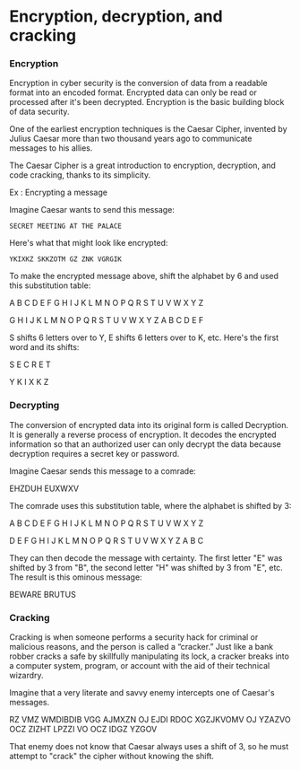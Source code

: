 # Encryption, decryption, and cracking

### Encryption
Encryption in cyber security is the conversion of data from a readable format into an encoded format. Encrypted data can only be read or processed after it's been decrypted.
Encryption is the basic building block of data security.

One of the earliest encryption techniques is the Caesar Cipher, invented by Julius Caesar more than two thousand years ago to communicate messages to his allies.

The Caesar Cipher is a great introduction to encryption, decryption, and code cracking, thanks to its simplicity.

Ex :
Encrypting a message

Imagine Caesar wants to send this message:

``SECRET MEETING AT THE PALACE``

Here's what that might look like encrypted:

``YKIXKZ SKKZOTM GZ ZNK VGRGIK``

To make the encrypted message above, shift the alphabet by 6 and used this substitution table:

A	B	C	D	E	F	G	H	I	J	K	L	M	N	O	P	Q	R	S	T	U	V	W	X	Y	Z

G	H	I	J	K	L	M	N	O	P	Q	R	S	T	U	V	W	X	Y	Z	A	B	C	D	E	F


S shifts 6 letters over to Y, E shifts 6 letters over to K, etc. Here's the first word and its shifts:

S	E	C	R	E	T

Y	K	I	X	K	Z


### Decrypting 

The conversion of encrypted data into its original form is called Decryption. It is generally a reverse process of encryption. It decodes the encrypted information so that an authorized user can only decrypt the data because decryption requires a secret key or password.



Imagine Caesar sends this message to a comrade:

EHZDUH EUXWXV

The comrade uses this substitution table, where the alphabet is shifted by 3:

A	B	C	D	E	F	G	H	I	J	K	L	M	N	O	P	Q	R	S	T	U	V	W	X	Y	Z

D	E	F	G	H	I	J	K	L	M	N	O	P	Q	R	S	T	U	V	W	X	Y	Z	A	B	C

They can then decode the message with certainty. The first letter "E" was shifted by 3 from "B", the second letter "H" was shifted by 3 from "E", etc. The result is this ominous message:


BEWARE BRUTUS


### Cracking

Cracking is when someone performs a security hack for criminal or malicious reasons, and the person is called a “cracker.” Just like a bank robber cracks a safe by skillfully manipulating its lock, a cracker breaks into a computer system, program, or account with the aid of their technical wizardry.



Imagine that a very literate and savvy enemy intercepts one of Caesar's messages.

RZ VMZ WMDIBDIB VGG AJMXZN OJ EJDI RDOC XGZJKVOMV OJ YZAZVO OCZ ZIZHT LPZZI VO OCZ IDGZ YZGOV

That enemy does not know that Caesar always uses a shift of 3, so he must attempt to "crack" the cipher without knowing the shift.
